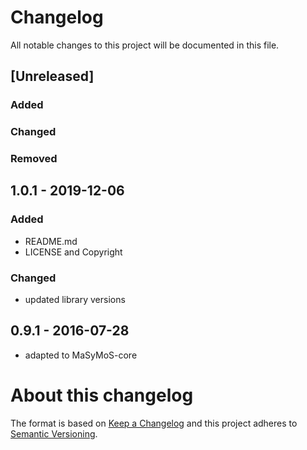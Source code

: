 
# Changelog
All notable changes to this project will be documented in this file.




## [Unreleased]

### Added

### Changed

### Removed






## 1.0.1 - 2019-12-06

### Added
- README.md
- LICENSE and Copyright

### Changed
- updated library versions


## 0.9.1 - 2016-07-28
- adapted to MaSyMoS-core



# About this changelog

The format is based on [Keep a Changelog](http://keepachangelog.com/en/1.0.0/)
and this project adheres to [Semantic Versioning](http://semver.org/spec/v2.0.0.html).

